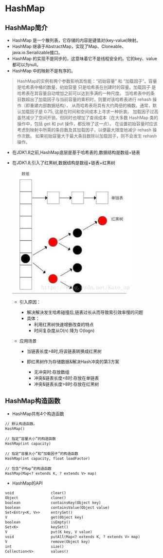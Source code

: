 
# HashMap

## HashMap简介



- HashMap 是一个散列表，它存储的内容是键值对(key-value)映射。
- HashMap 继承于AbstractMap，实现了Map、Cloneable、java.io.Serializable接口。
- HashMap 的实现不是同步的，这意味着它不是线程安全的。它的key、value都可以为null。
- HashMap 中的映射不是有序的。

 >HashMap的实例有两个参数影响其性能：“初始容量” 和 “加载因子”。容量是哈希表中桶的数量，初始容量 
只是哈希表在创建时的容量。加载因子 是哈希表在其容量自动增加之前可以达到多满的一种尺度。
当哈希表中的条目数超出了加载因子与当前容量的乘积时，则要对该哈希表进行 rehash 操作（即重建内部数据结构），
从而哈希表将具有大约两倍的桶数。通常，默认加载因子是 0.75, 这是在时间和空间成本上寻求一种折衷。
加载因子过高虽然减少了空间开销，但同时也增加了查询成本（在大多数 HashMap 类的操作中，包括 get 和 put 操作，都反映了这一点）。
在设置初始容量时应该考虑到映射中所需的条目数及其加载因子，以便最大限度地减少 rehash 操作次数。
如果初始容量大于最大条目数除以加载因子，则不会发生 rehash 操作。

- 在JDK1.8之前,HashMap底层是基于哈希表的,数据结构是数组+链表 
- 在JDK1.8,引入了红黑树,数据结构是数组+链表+红黑树
 
  ![hashmap](../img/hashmap2.jpg)
  - 引入原因：
    - 解决解决发生哈希碰撞后,链表过长从而导致索引效率慢的问题
    - 具体：
      - 利用红黑树快速增删改查的特点
      - 时间复杂度从O(n) 降为 O(logn)
   
   
  - 应用场景
    - 当链表长度>8时,将该链表转换成红黑树
    - 即红黑树作为存储数据&解决Hash冲突的第3方案 
   
      - 无冲突时:存放数组
      - 冲突&链表长度<8时:存放在单链表
      - 冲突&链表长度>8时:存放在红黑树
## HashMap构造函数
- HashMap共有4个构造函数
~~~
// 默认构造函数。
HashMap()

// 指定“容量大小”的构造函数
HashMap(int capacity)

// 指定“容量大小”和“加载因子”的构造函数
HashMap(int capacity, float loadFactor)

// 包含“子Map”的构造函数
HashMap(Map<? extends K, ? extends V> map)
~~~

- HashMap的API
~~~
void                 clear()
Object               clone()
boolean              containsKey(Object key)
boolean              containsValue(Object value)
Set<Entry<K, V>>     entrySet()
V                    get(Object key)
boolean              isEmpty()
Set<K>               keySet()
V                    put(K key, V value)
void                 putAll(Map<? extends K, ? extends V> map)
V                    remove(Object key)
int                  size()
Collection<V>        values()
~~~

